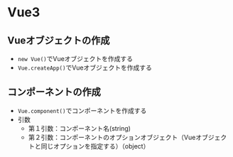 # Vue3

## Vueオブジェクトの作成
- `new Vue()`でVueオブジェクトを作成する
- `Vue.createApp()`でVueオブジェクトを作成する

## コンポーネントの作成
- `Vue.component()`でコンポーネントを作成する
- 引数
    - 第１引数：コンポーネント名(string)
    - 第２引数：コンポーネントのオプションオブジェクト（Vueオブジェクトと同じオプションを指定する）（object）